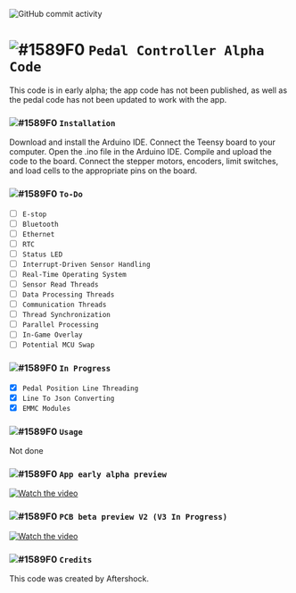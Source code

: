 ![GitHub commit activity](https://img.shields.io/github/commit-activity/w/Aftershock3995/ArduinoCodeSystem?color=%23ff0000&logo=GitHub) 
# ![#1589F0](https://cdn.discordapp.com/attachments/868329637602816081/1140690942861508780/Untitled.png) `Pedal Controller Alpha Code`


This code is in early alpha; the app code has not been published, as well as the pedal code has not been updated to work with the app.

### ![#1589F0](https://cdn.discordapp.com/attachments/868329637602816081/1140690942861508780/Untitled.png) `Installation`
Download and install the Arduino IDE.
Connect the Teensy board to your computer.
Open the .ino file in the Arduino IDE.
Compile and upload the code to the board.
Connect the stepper motors, encoders, limit switches, and load cells to the appropriate pins on the board.

### ![#1589F0](https://cdn.discordapp.com/attachments/868329637602816081/1140690942861508780/Untitled.png) `To-Do`
- [ ] `E-stop`
- [ ] `Bluetooth`
- [ ] `Ethernet`
- [ ] `RTC`
- [ ] `Status LED`
- [ ] `Interrupt-Driven Sensor Handling`
- [ ] `Real-Time Operating System`
- [ ] `Sensor Read Threads`
- [ ] `Data Processing Threads`
- [ ] `Communication Threads`
- [ ] `Thread Synchronization`
- [ ] `Parallel Processing`
- [ ] `In-Game Overlay`
- [ ] `Potential MCU Swap`

### ![#1589F0](https://cdn.discordapp.com/attachments/868329637602816081/1140690942861508780/Untitled.png) `In Progress`
- [X] `Pedal Position Line Threading`
- [X] `Line To Json Converting`
- [X] `EMMC Modules`

### ![#1589F0](https://cdn.discordapp.com/attachments/868329637602816081/1140690942861508780/Untitled.png) `Usage`
Not done 

### ![#1589F0](https://cdn.discordapp.com/attachments/868329637602816081/1140690942861508780/Untitled.png) `App early alpha preview`

[![Watch the video](https://media.discordapp.net/attachments/868329637602816081/1150267019825000518/image.png)]()
<!--https://media.discordapp.net/attachments/868329637602816081/1112906816712609813/image.png-->

### ![#1589F0](https://cdn.discordapp.com/attachments/868329637602816081/1140690942861508780/Untitled.png) `PCB beta preview V2 (V3 In Progress)`
[![Watch the video](https://media.discordapp.net/attachments/868329637602816081/1152592707819143178/image.png)]()

### ![#1589F0](https://cdn.discordapp.com/attachments/868329637602816081/1140690942861508780/Untitled.png) `Credits`
This code was created by Aftershock.
